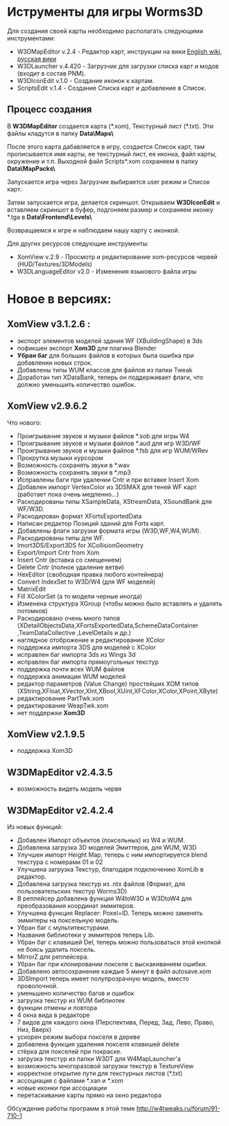 
# Иструменты для игры Worms3D

Для создания своей карты необходимо располагать следующими инструментами:
* W3DMapEditor v.2.4 - Редактор карт, инструкции на вики [English wiki](https://github.com/AlexBond2/Worms3DTools/wiki/Making-own-map), [русская вики](https://w4tweaks.gitlab.io/wiki/maps/making-own-map/)
* W3DLauncher v.4.420 - Загрузчик для загрузки списка карт и модов (входит в состав PNM).
* W3DIconEdit v.1.0 - Создание иконок к картам.
* ScriptsEdit v.1.4 - Создание Списка карт и добавление в Список.


## Процесс создания

В **W3DMapEditor** создается карта (\*.xom), Текстурный лист (\*.txt). Эти файлы кладутся в папку **Data\Maps\\**

После этого карта дабавляется в игру, создается Список карт, там прописывается имя карты, ее текстурный лист, ее иконка, файл карты, окружение и т.п. Выходной файл Scripts\*.xom сохраняем в папку **Data\MapPacks\\**

Запускается игра через Загрузчик выбирается user режим и Список карт.

Затем запускается игра, делается скриншот. Открываем **W3DIconEdit** и вставляем скриншот в буфер, подгоняем размер и сохраняем иконку \*.tga в **Data\Frontend\Levels\\**

Возвращаемся к игре и наблюдаем нашу карту с иконкой.

Для других ресурсов следующие инструменты:
 * XomView v.2.9 - Просмотр и редактирование xom-ресурсов червей (HUD/Textures/3DModels)
 * W3DLanguageEditor v2.0 - Изменения языкового файла игры


# Новое в версиях:

## XomView v3.1.2.6 :
 + экспорт элементов моделей здания WF (XBuildingShape) в 3ds
 + пофикшен экспорт **Xom3D** для плагина Blender
 + **Убран баг** для больших файлов в которых была ошибка при добавлении новых строк.
 + Добавлены типы WUM классов для файлов из папки Tweak
 + Доработан тип XDataBank, теперь он поддерживает флаги, что должно уменьшить количество ошибок.

## XomView v2.9.6.2

Что нового:
+ Проигрывание звуков и музыки файлов *.sob для игры W4
+ Проигрывание звуков и музыки файлов *.aud для игр W3D/WF
+ Проигрывание звуков и музыки файлов *.fsb для игр WUM/WRev
+ Прокрутка музыки курсором
+ Возможность сохранять звуки в *.wav
+ Возможность сохранять звуки в *.mp3
+ Исправлены баги при удалении Cntr и при вставке Insert Xom
+ Добавлен импорт VertexColor из 3DSMAX для теней WF карт (работает пока очень медленно...)
+ Раскодированы типы XSampleData, XStreamData, XSoundBank для WF/W3D.
+ Раскодирован формат XFortsExportedData 
+ Написан редактор Позиций зданий для Forts карт. 
+ Добавлены флаги загрузки формата игры (W3D,WF,W4,WUM). 
+ Раскодированы типы для WF.
+ Imort3DS/Export3DS for XCollisionGeometry 
+ Export/Import Cntr from Xom 
+ Insert Cntr (вставка со смещением)
+ Delete Cntr (полное удаление ветви) 
+ HexEditor (свободная правка любого контейнера)
+ Convert IndexSet to W3D/W4 (для WF моделей) 
+ MatrixEdit 
+ Fill XColorSet (а то модели черные иногда) 
+ Изменена структура XGroup (чтобы можно было вставлять и удалять потомков)
+ Раскодировано очень много типов (XDetailObjectsData,XFortsExportedData,SchemeDataContainer ,TeamDataCollective ,LevelDetails и др.)
+ наглядное отоброжение и редактирование XColor
+ поддержка импорта 3DS для моделей с XColor
+ исправлен баг импорта 3ds из Wings 3d
+ исправлен баг импорта прямоугольных текстур
+ поддержка почти всех WUM файлов
+ поддержка анимации WUM моделей
+ редактор параметров (Value Change) простейших XOM типов (XString,XFloat,XVector,XInt,XBool,XUint,XFColor,XColor,XPoint,XByte)
+ редактирование PartTwk.xom
+ редактирование WeapTwk.xom
+ нет поддержки **Xom3D**

## XomView v2.1.9.5

+ поддержка Xom3D


## W3DMapEditor v2.4.3.5

 - возможность видеть модель червя


## W3DMapEditor v2.4.2.4

Из новых функций:

- Добавлен Импорт объектов (поксельных) из W4 и WUM.
- Добавлена загрузка 3D моделей Эмиттеров, для WUM, W3D
- Улучшен импорт Height Map, теперь с ним импортируется blend текстура с номерами 01 и 02 
- Улучшена загрузка Текстур, благодаря подключению XomLib в редактор. 
- Добавлена загрузка текстур из .ntx файлов (Формат, для пользовательских текстур Worms3D) 
- В реплейсер добавлена функция W4toW3D и W3DtoW4 для преобразования координат эммитеров. 
- Улучшена функция Replacer: Poxel=ID. Теперь можно заменять эммитеры на поксельную модель. 
- Убран баг с мультитекстурами.
- Названия библиотеки у эммитеров теперь Lib. 
- Убран баг с клавишей Del, теперь можно пользоваться этой кнопкой не боясь удалить поксель.
- MirrorZ для реплейсера. 
- Убран баг при клонировании покселя с выскакиванием ошибки. 
- Добавлено автосохранение каждые 5 минут в файл autosave.xom 
- 3DSImport теперь имеет полупрозрачную модель, вместо проволочной. 
- уменьшено количество багов и ошибок 
- загрузка текстур из WUM библиотек
- функции отмены и повтора 
- 4 окна вида в редакторе 
- 7 видов для каждого окна (Перспектива, Перед, Зад, Лево, Право, Низ, Вверх) 
- ускорен режим выбора покселя в дереве 
- добавлена функция удаления покселя клавишей delete 
- стёрка для покселей при покраске.
- загрузка текстур из папки W3DT для W4MapLauncher'а
- возможность многоразовой загрузки текстур в TextureView
- корректное открытие пути для текстурных листов (*.txt)
- ассоциация с файлами *.xan и *.xom
- новые иконки при ассоциации
- перетаскивание карты прямо на окно редактора

Обсуждение работы программ в этой теме http://w4tweaks.ru/forum/91-710-1

